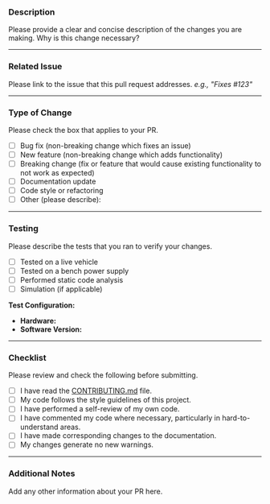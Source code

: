 ### Description

Please provide a clear and concise description of the changes you are making. Why is this change necessary?

---
### Related Issue

Please link to the issue that this pull request addresses.
_e.g., "Fixes #123"_

---
### Type of Change

Please check the box that applies to your PR.
- [ ] Bug fix (non-breaking change which fixes an issue)
- [ ] New feature (non-breaking change which adds functionality)
- [ ] Breaking change (fix or feature that would cause existing functionality to not work as expected)
- [ ] Documentation update
- [ ] Code style or refactoring
- [ ] Other (please describe):

---
### Testing

Please describe the tests that you ran to verify your changes.
- [ ] Tested on a live vehicle
- [ ] Tested on a bench power supply
- [ ] Performed static code analysis
- [ ] Simulation (if applicable)

**Test Configuration:**
*   **Hardware:**
*   **Software Version:**

---
### Checklist

Please review and check the following before submitting.
- [ ] I have read the [CONTRIBUTING.md](https://github.com/ByronAP/ExciterDriver/blob/main/CONTRIBUTING.md) file.
- [ ] My code follows the style guidelines of this project.
- [ ] I have performed a self-review of my own code.
- [ ] I have commented my code where necessary, particularly in hard-to-understand areas.
- [ ] I have made corresponding changes to the documentation.
- [ ] My changes generate no new warnings.

---
### Additional Notes

Add any other information about your PR here.